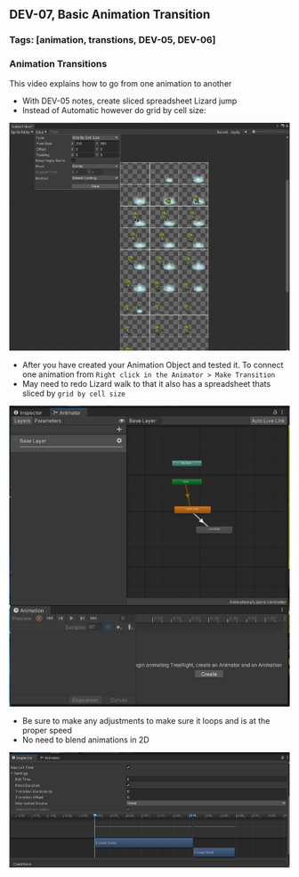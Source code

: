 ## DEV-07, Basic Animation Transition
### Tags: [animation, transtions, DEV-05, DEV-06]


### Animation Transitions
This video explains how to go from one animation to another
+ With DEV-05 notes, create sliced spreadsheet Lizard jump
+ Instead of Automatic however do grid by cell size: 

![](../images/DEV-07-A.png)

+ After you have created your Animation Object and tested it. To connect one animation from `Right click in the Animator > Make Transition`
+ May need to redo Lizard walk to that it also has a spreadsheet thats sliced by `grid by cell size`

![](../images/DEV-07-B.png)

+ Be sure to make any adjustments to make sure it loops and is at the proper speed
+ No need to blend animations in 2D

![](../images/DEV-07-C.png)